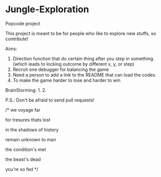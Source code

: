 # Jungle-Exploration
Popcode project

This project is meant to be for people who like to explore new stuffs, so contribute!

Aims:
1. Direction function that do certain thing after you step in something. (which leads to locking outcome by different x, y, or step)
2. Recruit one debugger for balancing the game 
3. Need a person to add a link to the README that can load the codes.
4. To make the game harder to lose and harder to win

BrainStorming:
1.
2.

P.S.: Don't be afraid to send pull requests!

/*
we voyage far

for tresures thats lost 

in the shadows of history

remain unknown to man


the condition's met

the beast's dead

you're so fed
*/



